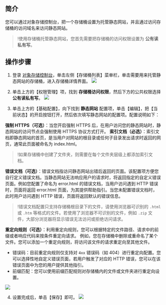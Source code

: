 ## 简介
您可以通过对象存储控制台，把一个存储桶设置为托管静态网站，并且通过访问存储桶的访问域名来访问静态网站。

>!使用存储桶托管静态网站，您首先需要把存储桶的访问权限设置为 **公有读私有写**。

## 操作步骤
1. 登录 [对象存储控制台](https://console.cloud.tencent.com/cos5)，单击左侧【存储桶列表】菜单栏，单击需要用来托管静态网站的存储桶，进入存储桶详情界面。
![](https://main.qcloudimg.com/raw/b90ad17947a0ec530db87210f4b9027d.png)

2. 单击上方的【权限管理】项，找到 **存储桶访问权限**，然后下方的公共权限选择 **公有读私有写**。
![](https://main.qcloudimg.com/raw/db25a763ebb71786309a9a09efefa5fa.png)

3. 单击上方的【基础配置】，向下找到 **静态网站** 配置项，单击【编辑】，把【当前状态】的开启按钮打开，然后依次填写静态网站的配置项。配置说明如下：

**强制 HTTPS（可选）**：当您开启强制 HTTPS 后，在用户访问您的静态网站时，静态网站的访问节点会强制使用 HTTPS 协议方式打开。
**索引文档（必选）**：索引文档即静态网站的首页，是当用户对网站的根目录或任何子目录发出请求时返回的网页，通常此页面被命名为 index.html。

>!如果存储桶中创建了文件夹，则需要在每个文件夹层级上都添加索引文档。

**错误文档（可选）**：错误文档指访问静态网站出错后返回的页面。该配置项方便您自行定义错误文档。当静态网站无法响应用户的请求时，将返回指定的自定义错误页面。例如您配置了命名为  error.html 的错误文档，当用户访问遇到 HTTP 错误时，页面将返回 error.html 页面，为其提供帮助指引。当您未配置错误文档时，此时用户访问遇到 HTTP 错误，页面将返回默认的错误信息。

>!错误文档配置只支持存储桶根目录下的文件，请使用浏览器可识别的 `.html` 或 `.htm` 等格式的文件。若使用了浏览器不可识别的文件，例如 `.zip` 文件，大部分浏览器将显示错误无法访问或拒绝访问请求。

**重定向规则（可选）**：利用重定向规则，您可以根据特定的文件路径、请求中的前缀或者响应代码来按条件重定向请求。
例如，您在存储桶中删除或重命名了某个文件。您可以添加一个重定向规则，将访问该文件的请求重定向至其他文件。
- 错误码：目前重定向规则仅支持对 `4xx` 错误码（如 404）进行重定向配置。您可以选择性地自定义错误页面，若用户触发了对应的 HTTP 错误，您可以在该错误页面中为您的用户提供其他指引。
- 前缀匹配：您可以使用前缀匹配规则对存储桶内的文件或文件夹进行重定向设置。

![](https://main.qcloudimg.com/raw/3754f0b0d19a815fc58896012e28025b.png)

4. 设置完成后，单击【保存】即可。
![](https://main.qcloudimg.com/raw/9888185749b48840c4b38af7383aac77.png)
